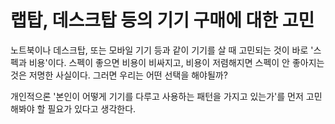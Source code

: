 # 랩탑, 데스크탑 등의 기기 구매에 대한 고민
노트북이나 데스크탑, 또는 모바일 기기 등과 같이 기기를 살 때 고민되는 것이 바로 '스펙과 비용'이다.
스펙이 좋으면 비용이 비싸지고, 비용이 저렴해지면 스펙이 안 좋아지는 것은 저명한 사실이다.
그러면 우리는 어떤 선택을 해야될까?

개인적으론 '본인이 어떻게 기기를 다루고 사용하는 패턴을 가지고 있는가'를 먼저 고민해봐야 할 필요가 있다고 생각한다.
